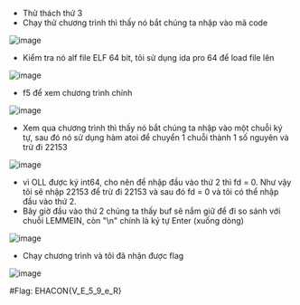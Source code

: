 - Thử thách thứ 3
- Chạy thử chương trình thì thấy nó bắt chúng ta nhập vào mã code

![image](https://user-images.githubusercontent.com/57956165/140960053-e4f6c32f-8c1d-469f-aad1-51ad838afb08.png)

- Kiểm tra nó alf file ELF 64 bit, tôi sử dụng ida pro 64 để load file lên

![image](https://user-images.githubusercontent.com/57956165/140959780-669b0622-6ab1-4fd0-9a42-96136fb8934c.png)

- f5 để xem chương trình chính 

![image](https://user-images.githubusercontent.com/57956165/140962102-203ffeec-b5a7-462e-97e7-d38afab70e32.png)

- Xem qua chương trình thì thấy nó bắt chúng ta nhập vào một chuỗi ký tự, sau đó nó sử dụng hàm atoi để chuyển 1 chuỗi thành 1 số nguyên và trừ đi 22153

![image](https://user-images.githubusercontent.com/57956165/140960498-e1b2ff07-4669-47bf-b914-ba85690d79cb.png)

- vì OLL được ký int64, cho nên để nhập đầu vào thứ 2 thì fd = 0. Như vậy tôi sẽ nhập 22153 để trừ đi 22153 và sau đó fd = 0 và tôi có thể nhập đầu vào thứ 2. 
- Bây giờ đầu vào thứ 2 chúng ta thấy buf sẽ nắm giữ để đi so sánh với chuỗi LEMMEIN, còn "\n" chính là ký tự Enter (xuống dòng)

![image](https://user-images.githubusercontent.com/57956165/140961856-4fe7aa21-aa58-4155-aa49-bbed6f143e63.png)

- Chạy chương trình và tôi đã nhận được flag

![image](https://user-images.githubusercontent.com/57956165/140961935-29c9ba45-6a83-4f91-8f62-082510101d50.png)

#Flag: EHACON{V_E_5_9_e_R}
